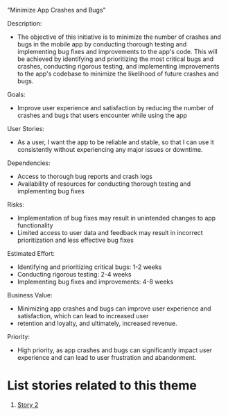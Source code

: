 "Minimize App Crashes and Bugs"

Description: 
- The objective of this initiative is to minimize the number of crashes and bugs in the mobile app by conducting 
thorough testing and implementing bug fixes and improvements to the app's code. This will be achieved by identifying 
and prioritizing the most critical bugs and crashes, conducting rigorous testing, and implementing improvements to the app's codebase to minimize the likelihood of future crashes and bugs.

Goals: 
- Improve user experience and satisfaction by reducing the number of crashes and bugs that users encounter while 
using the app

User Stories: 
- As a user, I want the app to be reliable and stable, so that I can use it consistently without experiencing any major 
issues or downtime.

Dependencies: 
- Access to thorough bug reports and crash logs
- Availability of resources for conducting thorough testing and implementing bug fixes

Risks: 
- Implementation of bug fixes may result in unintended changes to app functionality
- Limited access to user data and feedback may result in incorrect prioritization and less effective bug fixes

Estimated Effort: 
- Identifying and prioritizing critical bugs: 1-2 weeks
- Conducting rigorous testing: 2-4 weeks
- Implementing bug fixes and improvements: 4-8 weeks

Business Value: 
- Minimizing app crashes and bugs can improve user experience and satisfaction, which can lead to increased user 
- retention and loyalty, and ultimately, increased revenue.

Priority: 
- High priority, as app crashes and bugs can significantly impact user experience and can lead to user 
frustration and abandonment.

# List stories related to this theme
1. [Story 2](../Stories/Story_2_Planning.md)
